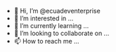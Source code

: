- 👋 Hi, I’m @ecuadeventerprise
- 👀 I’m interested in ...
- 🌱 I’m currently learning ...
- 💞️ I’m looking to collaborate on ...
- 📫 How to reach me ...

<!---
ecuadeventerprise/ecuadeventerprise is a ✨ special ✨ repository because its `README.md` (this file) appears on your GitHub profile.
You can click the Preview link to take a look at your changes.
--->
